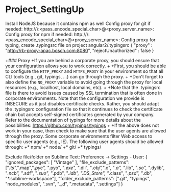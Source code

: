 # Project_SettingUp
Install NodeJS because it contains npm as well
Config proxy for git if needed: http://<domain>\\<username>:<pass_encode_special_char>@<proxy_server_name>:<port>
Config proxy for npm if needed: http://<domain>\\<username>:<pass_encode_special_char>@<proxy_server_name>:<port>
Config proxy for typing, create .typingsrc file on project angular2/.typingsrc
{
    "proxy" : "http://rb-proxy-apac.bosch.com:8080",
    "rejectUnauthorized" : false
}

+### Proxy
 +If you are behind a corporate proxy, you should ensure that your configuration allows you to work correctly.
 +
 +First, you should be able to configure the `HTTP_PROXY` and `HTTPS_PROXY` in your environment so that all CLI tools (e.g., git, typings, ...) can go through the proxy.
 +
 +Don't forget to also define the `NO_PROXY` variable to avoid going through the proxy for local resources (e.g., localhost, local domains, etc).
 +
 +Note that the .typingsrc file is there to avoid issues caused by SSL termination that is often done in corporate environments. Note that the configuration we provide is INSECURE as it just disables certificate checks. Rather, you should adapt the .typingsrc configuration file so that it continues to check the certificate chain but accepts self-signed certificates generated by your company. Refer to the documentation of typings for more details about the possibilities: https://github.com/typings/typings
 +
 +If the above does not work in your case, then check to make sure that the user agents are allowed through the proxy. Some corporate environments filter Web access to specific user agents (e.g., IE). The following user agents should be allowed through:
 +* npm/
 +* node/
 +* git/
 +* typings/
 
 
 
 Exclude file/folder on Sublime Text: Preference -> Settings - User:
 {
	"ignored_packages":
	[
		"Vintage"
	],
	"file_exclude_patterns": ["*.ts","*.map","*.pyc", "*.pyo", "*.exe", "*.dll", "*.obj","*.o", "*.a", "*.lib", "*.so", "*.dylib", "*.ncb", "*.sdf", "*.suo", "*.pdb", "*.idb", ".DS_Store", "*.class", "*.psd", "*.db", "*.sublime-workspace"],
	"folder_exclude_patterns": [".git", "typings", "node_modules", ".svn", "._d", ".metadata", ".settings"]
}
 
  
